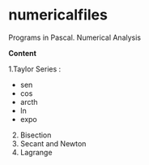 # numericalfiles
Programs in Pascal.  Numerical Analysis

**Content**

1.Taylor Series :<br>
 - sen <br>
 - cos <br>
 - arcth <br>
 - ln <br>
 - expo <br>  
2. Bisection <br>
3. Secant and Newton <br>
4. Lagrange
